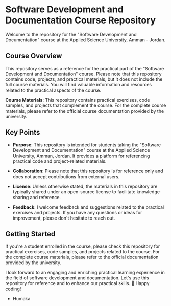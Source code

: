 # Software Development and Documentation Course Repository

Welcome to the repository for the "Software Development and Documentation" course at the Applied Science University, Amman - Jordan.

## Course Overview

This repository serves as a reference for the practical part of the "Software Development and Documentation" course. Please note that this repository contains code, projects, and practical materials, but it does not include the full course materials. You will find valuable information and resources related to the practical aspects of the course.

**Course Materials**: This repository contains practical exercises, code samples, and projects that complement the course. For the complete course materials, please refer to the official course documentation provided by the university.

## Key Points

-   **Purpose**: This repository is intended for students taking the "Software Development and Documentation" course at the Applied Science University, Amman, Jordan. It provides a platform for referencing practical code and project-related materials.

-   **Collaboration**: Please note that this repository is for reference only and does not accept contributions from external users.

-   **License**: Unless otherwise stated, the materials in this repository are typically shared under an open-source license to facilitate knowledge sharing and reference.

-   **Feedback**: I welcome feedback and suggestions related to the practical exercises and projects. If you have any questions or ideas for improvement, please don't hesitate to reach out.

## Getting Started

If you're a student enrolled in the course, please check this repository for practical exercises, code samples, and projects related to the course. For the complete course materials, please refer to the official documentation provided by the university.

I look forward to an engaging and enriching practical learning experience in the field of software development and documentation. Let's use this repository for reference and to enhance our practical skills. 🧠
Happy coding!

-   Humaka
